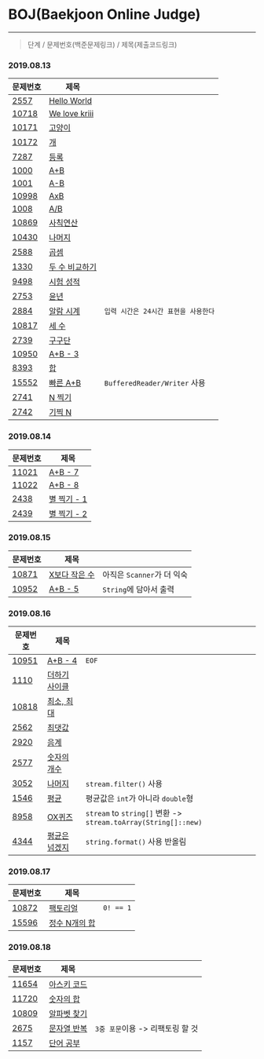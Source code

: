 # BOJ(Baekjoon Online Judge)
---
> 단계 / 문제번호(백준문제링크) / 제목(제출코드링크)
### 2019.08.13
|문제번호|제목||
|---|---|---|
|[2557](https://www.acmicpc.net/problem/2557)|[Hello World](java/2557.java)|
|[10718](https://www.acmicpc.net/problem/10718)|[We love kriii](java/10718.java)|
|[10171](https://www.acmicpc.net/problem/10171)|[고양이](java/10171.java)
|[10172](https://www.acmicpc.net/problem/10172)|[개](java/10172.java)
|[7287](https://www.acmicpc.net/problem/7287)|[등록](java/7287.java)
|[1000](https://www.acmicpc.net/problem/1000)|[A+B](java/1000.java)
|[1001](https://www.acmicpc.net/problem/1001)|[A-B](java/1001.java)
|[10998](https://www.acmicpc.net/problem/10998)|[AxB](java/10998.java)
|[1008](https://www.acmicpc.net/problem/1008)|[A/B](java/1008.java)
|[10869](https://www.acmicpc.net/problem/10869)|[사칙연산](java/10869.java)
|[10430](https://www.acmicpc.net/problem/10430)|[나머지](java/10430.java)
|[2588](https://www.acmicpc.net/problem/2588)|[곱셈](java/2588.java)
|[1330](https://www.acmicpc.net/problem/1330)|[두 수 비교하기](java/1330.java)
|[9498](https://www.acmicpc.net/problem/9498)|[시험 성적](java/9498.java)
|[2753](https://www.acmicpc.net/problem/2753)|[윤년](java/2753.java)
|[2884](https://www.acmicpc.net/problem/2884)|[알람 시계](java/2884.java)|`입력 시간은 24시간 표현을 사용한다`
|[10817](https://www.acmicpc.net/problem/10817)|[세 수](java/10817.java)
|[2739](https://www.acmicpc.net/problem/2739)|[구구단](java/2739.java)
|[10950](https://www.acmicpc.net/problem/10950)|[A+B - 3](java/10950.java)
|[8393](https://www.acmicpc.net/problem/8393)|[합](java/8393.java)
|[15552](https://www.acmicpc.net/problem/15552)|[빠른 A+B](java/15552.java)|`BufferedReader/Writer` 사용
|[2741](https://www.acmicpc.net/problem/2741)|[N 찍기](java/2741.java)
|[2742](https://www.acmicpc.net/problem/2742)|[기찍 N](java/2742.java)

### 2019.08.14
|문제번호|제목|
|---|---|
|[11021](https://www.acmicpc.net/problem/11021)|[A+B - 7](java/11021.java)
|[11022](https://www.acmicpc.net/problem/11022)|[A+B - 8](java/11022.java)
|[2438](https://www.acmicpc.net/problem/2438)|[별 찍기 - 1](java/2438.java)
|[2439](https://www.acmicpc.net/problem/2439)|[별 찍기 - 2](java/2439.java)

### 2019.08.15
|문제번호|제목||
|---|---|---|
|[10871](https://www.acmicpc.net/problem/10871)|[X보다 작은 수](java/10871.java)|아직은 `Scanner`가 더 익숙
|[10952](https://www.acmicpc.net/problem/10952)|[A+B - 5](java/10952.java)|`String`에 담아서 출력

### 2019.08.16
|문제번호|제목||
|---|---|---|
|[10951](https://www.acmicpc.net/problem/10951)|[A+B - 4](java/10951.java)|`EOF`
|[1110](https://www.acmicpc.net/problem/1110)|[더하기 사이클](java/1110.java)
|[10818](https://www.acmicpc.net/problem/10818)|[최소, 최대](java/10818.java)
|[2562](https://www.acmicpc.net/problem/2562)|[최댓값](java/2562.java)
|[2920](https://www.acmicpc.net/problem/2920)|[음계](java/2920.java)
|[2577](https://www.acmicpc.net/problem/2577)|[숫자의 개수](java/2577.java)
|[3052](https://www.acmicpc.net/problem/3052)|[나머지](java/3052.java)|`stream.filter()` 사용
|[1546](https://www.acmicpc.net/problem/1546)|[평균](java/1546.java)|평균값은 `int`가 아니라 `double`형
|[8958](https://www.acmicpc.net/problem/8958)|[OX퀴즈](java/8958.java)|`stream` to `string[]` 변환 -> `stream.toArray(String[]::new)`
|[4344](https://www.acmicpc.net/problem/4344)|[평균은 넘겠지](java/4344.java)|`string.format()` 사용 반올림

### 2019.08.17
|문제번호|제목||
|---|---|---|
|[10872](https://www.acmicpc.net/problem/10872)|[팩토리얼](java/10872.java)|`0! == 1`
|[15596](https://www.acmicpc.net/problem/15596)|[정수 N개의 합](java/15596.java)

### 2019.08.18
|문제번호|제목||
|---|---|---|
|[11654](https://www.acmicpc.net/problem/11654)|[아스키 코드](java/11654.java)
|[11720](https://www.acmicpc.net/problem/11720)|[숫자의 합](java/11720.java)
|[10809](https://www.acmicpc.net/problem/10809)|[알파벳 찾기](java/10809.java)
|[2675](https://www.acmicpc.net/problem/2675)|[문자열 반복](java/2675.java)|`3중 포문`이용 -> 리팩토링 할 것
|[1157](https://www.acmicpc.net/problem/1157)|[단어 공부](java/1157.java)